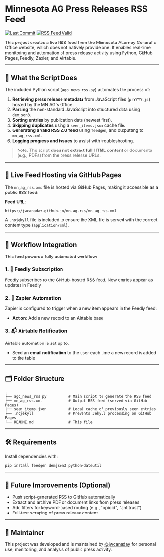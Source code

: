 # Minnesota AG Press Releases RSS Feed

[![Last Commit](https://img.shields.io/github/last-commit/jwcanaday/mn-ag-rss)](https://github.com/jwcanaday/mn-ag-rss)
[![RSS Feed Valid](https://img.shields.io/badge/feed-valid-brightgreen)](https://validator.w3.org/feed/check.cgi?url=https%3A%2F%2Fjwcanaday.github.io%2Fmn-ag-rss%2Fmn_ag_rss.xml)

This project creates a live RSS feed from the Minnesota Attorney General's Office website, which does not natively provide one. It enables real-time monitoring and automation of press release activity using Python, GitHub Pages, Feedly, Zapier, and Airtable.

---

## 🔧 What the Script Does

The included Python script (`ago_news_rss.py`) automates the process of:

1. **Retrieving press release metadata** from JavaScript files (`prYYYY.js`) hosted by the MN AG's Office.
2. **Parsing** the non-standard JavaScript into structured data using `demjson3`.
3. **Sorting entries** by publication date (newest first).
4. **Skipping duplicates** using a `seen_items.json` cache file.
5. **Generating a valid RSS 2.0 feed** using `feedgen`, and outputting to `mn_ag_rss.xml`.
6. **Logging progress and issues** to assist with troubleshooting.

> Note: The script **does not extract full HTML content** or documents (e.g., PDFs) from the press release URLs.

---

## 📡 Live Feed Hosting via GitHub Pages

The `mn_ag_rss.xml` file is hosted via GitHub Pages, making it accessible as a public RSS feed:

**Feed URL**:  
```
https://jwcanaday.github.io/mn-ag-rss/mn_ag_rss.xml
```

A `.nojekyll` file is included to ensure the XML file is served with the correct content type (`application/xml`).

---

## 🔄 Workflow Integration

This feed powers a fully automated workflow:

### 1. 📰 Feedly Subscription
Feedly subscribes to the GitHub-hosted RSS feed. New entries appear as updates in Feedly.

### 2. 🤖 Zapier Automation
Zapier is configured to trigger when a new item appears in the Feedly feed:
- **Action**: Add a new record to an Airtable base

### 3. 📬 Airtable Notification
Airtable automation is set up to:
- Send an **email notification** to the user each time a new record is added to the table

---

## 🗂 Folder Structure

```
.
├── ago_news_rss.py          # Main script to generate the RSS feed
├── mn_ag_rss.xml            # Output RSS feed (served via GitHub Pages)
├── seen_items.json          # Local cache of previously seen entries
├── .nojekyll                # Prevents Jekyll processing on GitHub Pages
└── README.md                # This file
```

---

## 🛠 Requirements

Install dependencies with:

```bash
pip install feedgen demjson3 python-dateutil
```

---

## 🚀 Future Improvements (Optional)

- Push script-generated RSS to GitHub automatically
- Extract and archive PDF or document links from press releases
- Add filters for keyword-based routing (e.g., "opioid", "antitrust")
- Full-text scraping of press release content

---

## 👤 Maintainer

This project was developed and is maintained by [@jwcanaday](https://github.com/jwcanaday) for personal use, monitoring, and analysis of public press activity.
